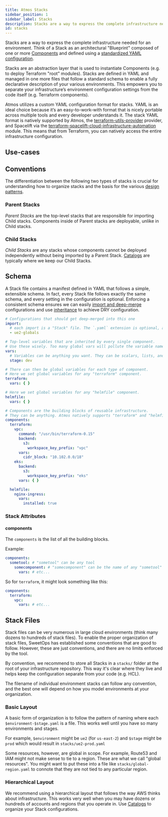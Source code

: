 ```yaml
---
title: Atmos Stacks
sidebar_position: 1
sidebar_label: Stacks
description: Stacks are a way to express the complete infrastructure needed for an environment
id: stacks
---
```


Stacks are a way to express the complete infrastructure needed for an environment. Think of a Stack as an architectural "Blueprint" composed
of one or more [Components](/core-concepts/components) and defined using a
[standardized YAML configuration](#schema).

Stacks are an abstraction layer that is used to instantiate Components (e.g. to deploy Terraform "root" modules). Stacks are defined
in YAML and managed in one more files that follow a standard schema to enable a fully declarative description of your various environments. This empowers you to separate your infrastructure’s environment configuration settings from the code itself (e.g. Terraform components).

Atmos utilizes a custom YAML configuration format for stacks. YAML is an ideal choice because it’s an easy-to-work-with format that is nicely portable across multiple tools and every developer understands it. The stack YAML format is natively supported by Atmos,
the [terraform-utils-provider](https://github.com/cloudposse/terraform-provider-utils) provider, and Spacelift via the
[terraform-spacelift-cloud-infrastructure-automation](https://github.com/cloudposse/terraform-spacelift-cloud-infrastructure-automation) module. This means that from Terraform, you can natively access the entire infrastructure configuration.

## Use-cases


## Conventions

The differentiation between the following two types of stacks is crucial for understanding how to organize stacks and the basis for the
various [design patterns](/design-patterns/).

### Parent Stacks

*Parent Stacks* are the top-level stacks that are responsible for importing Child stacks. Components inside of Parent stacks are deployable, unlike in Child stacks.

### Child Stacks

*Child Stacks* are any stacks whose components cannot be deployed independently without being imported by a Parent Stack.
[Catalogs](/core-concepts/stacks/catalogs) are typically where we keep our Child Stacks.

## Schema

A Stack file contains a manifest defined in YAML that follows a simple, extensible schema. In fact, every Stack file follows exactly the same schema, and every setting in the configuration is optional. Enforcing a consistent schema ensures we can easily [import and deep-merge](/core-concepts/stacks/imports) configurations and use [inheritance](/core-concepts/components/inheritance) to achieve DRY configuration.

```yaml
# Configurations that should get deep-merged into this one
import:
  # each import is a "Stack" file. The `.yaml` extension is optional, and we do not recommend using it.
  - ue2-globals

# Top-level variables that are inherited by every single component. 
# Use these wisely. Too many global vars will pollute the variable namespace.
vars:
  # Variables can be anything you want. They can be scalars, lists, and maps. Whatever is supported by YAML.
  stage: dev

# There can then be global variables for each type of component. 
# Here we set global variables for any "terraform" component.
terraform:
  vars: { }

# Here we set global variables for any "helmfile" component.
helmfile:
  vars: { }

# Components are the building blocks of reusable infrastructure.
# They can be anything. Atmos natively supports "terraform" and "helmfile".
components:
  terraform:
    vpc:
      command: "/usr/bin/terraform-0.15"
      backend:
        s3:
          workspace_key_prefix: "vpc"
      vars:
        cidr_block: "10.102.0.0/18"
    eks:
      backend:
        s3:
          workspace_key_prefix: "eks"
      vars: { }

  helmfile:
    nginx-ingress:
      vars:
        installed: true
```

### Stack Attributes

#### components

The `components` is the list of all the building blocks.

Example:

```yaml
components:
  sometool: # "sometool" can be any tool
    somecomponent: # "somecomponent" can be the name of any "sometool" component
      vars: # etc...
```

So for `terraform`, it might look something like this:

```yaml
components:
  terraform:
    vpc:
      vars: # etc...
```

## Stack Files

Stack files can be very numerous in large cloud environments (think many dozens to hundreds of stack files). To enable the proper organization of
stack files, SweetOps has established some conventions that are good to follow. However, these are just conventions, and there are no limits enforced
by the tool.

By convention, we recommend to store all Stacks in a `stacks/` folder at the root of your infrastructure repository. This way it's clear where they
live and helps keep the configuration separate from your code (e.g. HCL).

The filename of individual environment stacks can follow any convention, and the best one will depend on how you model environments at your
organization.

### Basic Layout

A basic form of organization is to follow the pattern of naming where each `$environment-$stage.yaml` is a file. This works well until you have so
many environments and stages.

For example, `$environment` might be `ue2` (for `us-east-2`) and `$stage` might be `prod` which would result in `stacks/ue2-prod.yaml`

Some resources, however, are global in scope. For example, Route53 and IAM might not make sense to tie to a region. These are what we call "global
resources". You might want to put these into a file like `stacks/global-region.yaml` to connote that they are not tied to any particular region.

### Hierarchical Layout

We recommend using a hierarchical layout that follows the way AWS thinks about infrastructure. This works very well when you may have dozens or
hundreds of accounts and regions that you operate in. Use [Catalogs](/core-concepts/stacks/catalogs) to organize your Stack configurations.
